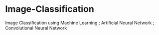 # Image-Classification
Image Classification using Machine Learning ; Artificial Neural Network ; Convolutional Neural Network
